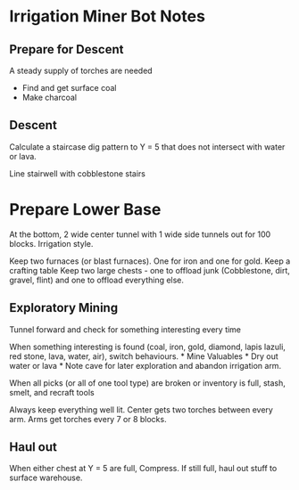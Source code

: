 # Irrigation Miner Bot Notes

## Prepare for Descent

A steady supply of torches are needed

* Find and get surface coal
* Make charcoal

## Descent

Calculate a staircase dig pattern to Y = 5 that does not intersect with water or lava.

Line stairwell with cobblestone stairs

# Prepare Lower Base

At the bottom, 2 wide center tunnel with 1 wide side tunnels out for 100 blocks. Irrigation style.

Keep two furnaces (or blast furnaces). One for iron and one for gold.
Keep a crafting table
Keep two large chests - one to offload junk (Cobblestone, dirt, gravel, flint) and one to offload everything else.

## Exploratory Mining

Tunnel forward and check for something interesting every time

When something interesting is found (coal, iron, gold, diamond, lapis lazuli, red stone, lava, water, air), switch behaviours.
	* Mine Valuables
	* Dry out water or lava
	* Note cave for later exploration and abandon irrigation arm.

When all picks (or all of one tool type) are broken or inventory is full, stash, smelt, and recraft tools

Always keep everything well lit. Center gets two torches between every arm. Arms get torches every 7 or 8 blocks.

## Haul out

When either chest at Y = 5 are full, Compress.
If still full, haul out stuff to surface warehouse.
